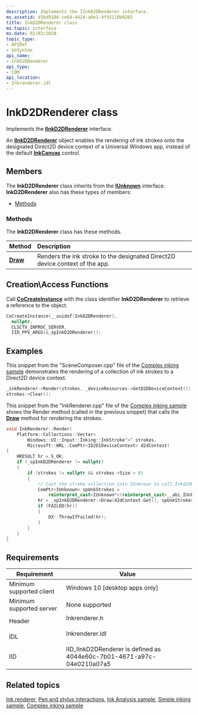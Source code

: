 ```yaml
---
description: Implements the IInkD2DRenderer interface.
ms.assetid: d1bd910d-ce64-4424-a0e1-4f55110b0265
title: InkD2DRenderer class
ms.topic: interface
ms.date: 02/03/2020
topic_type: 
- APIRef
- kbSyntax
api_name: 
- InkD2DRenderer
api_type: 
- COM
api_location: 
- Inkrenderer.idl
---
```


# InkD2DRenderer class

Implements the [**IInkD2DRenderer**](/windows/win32/api/inkrenderer/nn-inkrenderer-iinkd2drenderer) interface.

An [**IInkD2DRenderer**](/windows/win32/api/inkrenderer/nn-inkrenderer-iinkd2drenderer) object enables the rendering of ink strokes onto the designated Direct2D device context of a Universal Windows app, instead of the default [**InkCanvas**](/uwp/api/Windows.UI.Xaml.Controls.InkCanvas) control.

## Members

The **InkD2DRenderer** class inherits from the [**IUnknown**](/windows/win32/api/unknwn/nn-unknwn-iunknown) interface. **InkD2DRenderer** also has these types of members:

- [Methods](#methods)

### Methods

The **InkD2DRenderer** class has these methods.

| Method                              | Description                                                                             |
|:------------------------------------|:----------------------------------------------------------------------------------------|
| [**Draw**](/windows/win32/api/inkrenderer/nf-inkrenderer-iinkd2drenderer-draw) | Renders the ink stroke to the designated Direct2D device context of the app.<br/> |

## Creation\\Access Functions

Call [<strong>CoCreateInstance</strong>](/windows/win32/api/combaseapi/nf-combaseapi-cocreateinstance) with the class identifier <strong>InkD2DRenderer</strong> to retrieve a reference to the object.

``` C++
CoCreateInstance(__uuidof(InkD2DRenderer),
  nullptr,
  CLSCTX_INPROC_SERVER,
  IID_PPV_ARGS(&_spInkD2DRenderer));
```

## Examples

This snippet from the "SceneComposer.cpp" file of the [Complex inking sample](/samples/microsoft/windows-universal-samples/complexink/) demonstrates the rendering of a collection of ink strokes to a Direct2D device context.

```C++
_inkRenderer->Render(strokes, _deviceResources->GetD2DDeviceContext());
strokes->Clear();
```

This snippet from the "InkRenderer.cpp" file of the [Complex inking sample](/samples/microsoft/windows-universal-samples/complexink/) shows the Render method (called in the previous snippet) that calls the [**Draw**](/windows/win32/api/inkrenderer/nf-inkrenderer-iinkd2drenderer-draw) method for rendering the strokes.

```C++
void InkRenderer::Render(
    Platform::Collections::Vector<
        Windows::UI::Input::Inking::InkStroke^>^ strokes,
        Microsoft::WRL::ComPtr<ID2D1DeviceContext> d2dContext)
{
    HRESULT hr = S_OK;
    if (_spInkD2DRenderer != nullptr)
    {
        if (strokes != nullptr && strokes->Size > 0)
        {
            // Cast the stroke collection into IUnknown to call Inkd2dRenderer
            ComPtr<IUnknown> spUnkStrokes = 
                reinterpret_cast<IUnknown*>(reinterpret_cast<__abi_IUnknown*>(strokes));
            hr = _spInkD2DRenderer->Draw(d2dContext.Get(), spUnkStrokes.Get(), false);
            if (FAILED(hr))
            {
                DX::ThrowIfFailed(hr);
            }
        }
    }
}
```

## Requirements

| Requirement | Value |
|-------------------------------------|--------------------------------------------------------------------------------------------|
| Minimum supported client<br/> | Windows 10 \[desktop apps only\]<br/>                                                |
| Minimum supported server<br/> | None supported<br/>                                                                  |
| Header<br/>                   | <dl> <dt>Inkrenderer.h</dt> </dl>   |
| IDL<br/>                      | <dl> <dt>Inkrenderer.idl</dt> </dl> |
| IID<br/>                      | IID\_IInkD2DRenderer is defined as 4044e60c-7b01-4671-a97c-04e0210a07a5<br/>         |

## Related topics

[Ink renderer](ink-renderer.md), [Pen and stylus interactions](/windows/uwp/design/input/pen-and-stylus-interactions), [Ink Analysis sample](/samples/microsoft/windows-universal-samples/inkanalysis/), [Simple inking sample](/samples/microsoft/windows-universal-samples/simpleink/), [Complex inking sample](/samples/microsoft/windows-universal-samples/complexink/)
